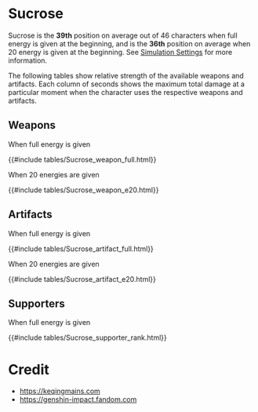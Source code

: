 # Sucrose

Sucrose is the **39th** position on average out of 46
characters when full energy is given at the beginning, and is the
**36th** position on average when 20 energy is given at the
beginning. See [Simulation Settings](./simulation_settings.md) for more
information.

The following tables show relative strength of the available weapons and
artifacts. Each column of seconds shows the maximum total damage at a
particular moment when the character uses the respective weapons and
artifacts.

## Weapons

When full energy is given

{{#include tables/Sucrose_weapon_full.html}}

When 20 energies are given

{{#include tables/Sucrose_weapon_e20.html}}

## Artifacts

When full energy is given

{{#include tables/Sucrose_artifact_full.html}}

When 20 energies are given

{{#include tables/Sucrose_artifact_e20.html}}

## Supporters

When full energy is given

{{#include tables/Sucrose_supporter_rank.html}}

# Credit

- <https://keqingmains.com>
- <https://genshin-impact.fandom.com>
